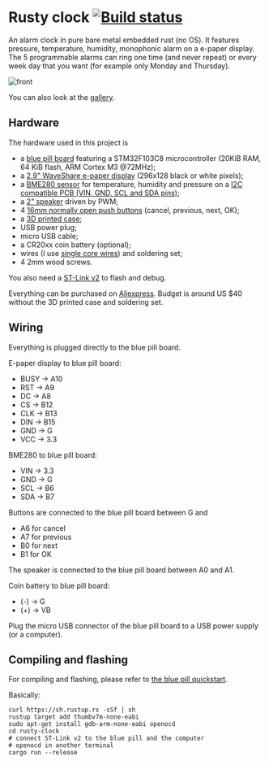 # Rusty clock [![Build status](https://travis-ci.org/TeXitoi/rusty-clock.svg?branch=master)](https://travis-ci.org/TeXitoi/rusty-clock)

An alarm clock in pure bare metal embedded rust (no OS). It features pressure, temperature, humidity, monophonic alarm on a e-paper display. The 5 programmable alarms can ring one time (and never repeat) or every week day that you want (for example only Monday and Thursday).

![front](images/front.jpg)

You can also look at the [gallery](gallery.md).

## Hardware

The hardware used in this project is
- a [blue pill board](https://wiki.stm32duino.com/index.php?title=Blue_Pill) featuring a STM32F103C8 microcontroller (20KiB RAM, 64 KiB flash, ARM Cortex M3 @72MHz);
- a [2.9" WaveShare e-paper display](https://www.waveshare.com/wiki/2.9inch_e-Paper_Module) (296x128 black or white pixels);
- a [BME280 sensor](https://www.bosch-sensortec.com/bst/products/all_products/bme280) for temperature, humidity and pressure on a [I2C compatible PCB (VIN, GND, SCL and SDA pins)](https://www.aliexpress.com/item/a/32847825408.html);
- a [2" speaker](https://www.aliexpress.com/item/a/32728713916.html) driven by PWM;
- 4 [16mm normally open push buttons](https://www.aliexpress.com/item/a/32867071630.html) (cancel, previous, next, OK);
- a [3D printed case](cad/);
- USB power plug;
- micro USB cable;
- a CR20xx coin battery (optional);
- wires (I use [single core wires](https://www.aliexpress.com/item/a/32832816460.html)) and soldering set;
- 4 2mm wood screws.

You also need a [ST-Link v2](https://www.aliexpress.com/item/a/32719963657.html) to flash and debug.

Everything can be purchased on [Aliexpress](https://my.aliexpress.com/wishlist/shared.htm?groupId=100000007706754). Budget is around US $40 without the 3D printed case and soldering set.

## Wiring

Everything is plugged directly to the blue pill board.

E-paper display to blue pill board:
- BUSY -> A10
- RST -> A9
- DC -> A8
- CS -> B12
- CLK -> B13
- DIN -> B15
- GND -> G
- VCC -> 3.3

BME280 to blue pill board:
- VIN -> 3.3
- GND -> G
- SCL -> B6
- SDA -> B7

Buttons are connected to the blue pill board between G and
- A6 for cancel
- A7 for previous
- B0 for next
- B1 for OK

The speaker is connected to the blue pill board between A0 and A1.

Coin battery to blue pill board:
- (-) -> G
- (+) -> VB

Plug the micro USB connector of the blue pill board to a USB power supply (or a computer).

## Compiling and flashing

For compiling and flashing, please refer to [the blue pill quickstart](https://github.com/TeXitoi/blue-pill-quickstart/blob/master/README.md).

Basically:

```shell
curl https://sh.rustup.rs -sSf | sh
rustup target add thumbv7m-none-eabi
sudo apt-get install gdb-arm-none-eabi openocd
cd rusty-clock
# connect ST-Link v2 to the blue pill and the computer
# openocd in another terminal
cargo run --release
```
